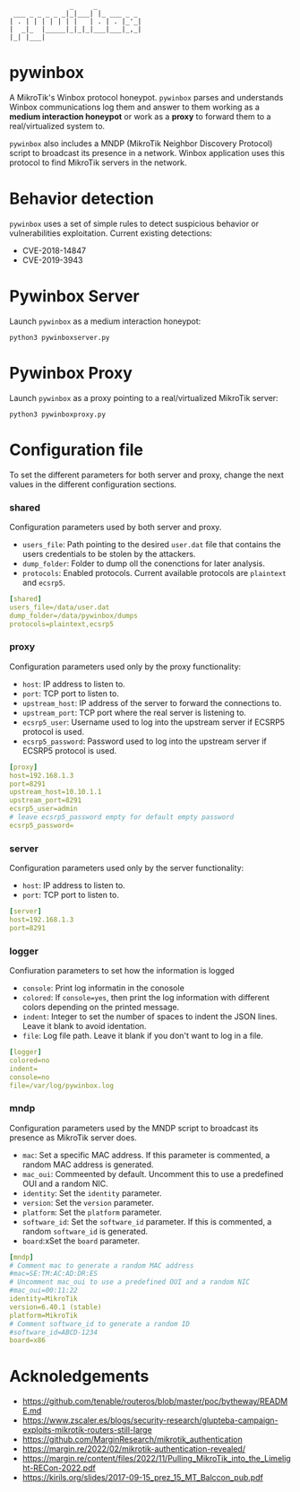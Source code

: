 ```
               _     _           
 ___ _ _ _ _ _|_|___| |_ ___ _ _ 
| . | | | | | | |   | . | . |_'_|
|  _|_  |_____|_|_|_|___|___|_,_|
|_| |___|                        

```

# pywinbox

A MikroTik's Winbox protocol honeypot. `pywinbox` parses and understands Winbox communications log them and answer to them working as a **medium interaction honeypot** or work as a **proxy** to forward them to a real/virtualized system to.

`pywinbox` also includes a MNDP (MikroTik Neighbor Discovery Protocol) script to broadcast its presence in a network. Winbox application uses this protocol to find MikroTik servers in the network.

# Behavior detection
`pywinbox` uses a set of simple rules to detect suspicious behavior or vulnerabilities exploitation. Current existing detections:
- CVE-2018-14847
- CVE-2019-3943

# Pywinbox Server

Launch `pywinbox` as a medium interaction honeypot:

`python3 pywinboxserver.py`

# Pywinbox Proxy

Launch `pywinbox` as a proxy pointing to a real/virtualized MikroTik server:

`python3 pywinboxproxy.py`

# Configuration file

To set the different parameters for both server and proxy, change the next values in the different configuration sections.

### shared
Configuration parameters used by both server and proxy.
- `users_file`: Path pointing to the desired `user.dat` file that contains the users credentials to be stolen by the attackers.
- `dump_folder`: Folder to dump oll the conenctions for later analysis.
- `protocols`: Enabled protocols. Current available protocols are `plaintext` and `ecsrp5`.

```yaml
[shared]
users_file=/data/user.dat
dump_folder=/data/pywinbox/dumps
protocols=plaintext,ecsrp5
```

### proxy
Configuration parameters used only by the proxy functionality:
- `host`: IP address to listen to.
- `port`: TCP port to listen to.
- `upstream_host`: IP address of the server to forward the connections to.
- `upstream_port`: TCP port where the real server is listening to.
- `ecsrp5_user`: Username used to log into the upstream server if ECSRP5 protocol is used.
- `ecsrp5_password`: Password used to log into the upstream server if ECSRP5 protocol is used.

```yaml
[proxy]
host=192.168.1.3
port=8291
upstream_host=10.10.1.1
upstream_port=8291
ecsrp5_user=admin
# leave ecsrp5_password empty for default empty password
ecsrp5_password=
```

### server
Configuration parameters used only by the server functionality:
- `host`: IP address to listen to.
- `port`: TCP port to listen to.
```yaml
[server]
host=192.168.1.3
port=8291
```

### logger
Confiuration parameters to set how the information is logged
- `console`: Print log informatin in the conosole
- `colored`: If `console=yes`, then print the log information with different colors depending on the printed message.
- `indent`: Integer to set the number of spaces to indent the JSON lines. Leave it blank to avoid identation.
- `file`: Log file path. Leave it blank if you don't want to log in a file.

```yaml
[logger]
colored=no
indent=
console=no
file=/var/log/pywinbox.log
``````

### mndp
Configuration parameters used by the MNDP script to broadcast its presence as MikroTik server does.
- `mac`: Set a specific MAC address. If this parameter is commented, a random MAC address is generated.
- `mac_oui`: Commeented by default. Uncomment this to use a predefined OUI and a random NIC.
- `identity`: Set the `identity` parameter.
- `version`: Set the `version` parameter.
- `platform`: Set the `platform` parameter.
- `software_id`: Set the `software_id` parameter. If this is commented, a random `software_id` is generated.
- `board`:xSet the `board` parameter.
```yaml
[mndp]
# Comment mac to generate a random MAC address
#mac=SE:TM:AC:AD:DR:ES
# Uncomment mac_oui to use a predefined OUI and a random NIC
#mac_oui=00:11:22
identity=MikroTik
version=6.40.1 (stable)
platform=MikroTik
# Comment software_id to generate a random ID
#software_id=ABCD-1234
board=x86
```

# Acknoledgements

- https://github.com/tenable/routeros/blob/master/poc/bytheway/README.md
- https://www.zscaler.es/blogs/security-research/glupteba-campaign-exploits-mikrotik-routers-still-large
- https://github.com/MarginResearch/mikrotik_authentication
- https://margin.re/2022/02/mikrotik-authentication-revealed/
- https://margin.re/content/files/2022/11/Pulling_MikroTik_into_the_Limelight-RECon-2022.pdf
- https://kirils.org/slides/2017-09-15_prez_15_MT_Balccon_pub.pdf
